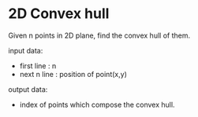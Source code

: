 # 2D Convex hull
Given n points in 2D plane, find the convex hull of them.  

input data:  
* first line  : n  
* next n line : position of point(x,y)  

output data:  
* index of points which compose the convex hull.

